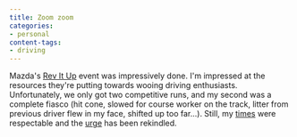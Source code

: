 ```yaml
---
title: Zoom zoom
categories:
- personal
content-tags:
- driving
---
```


Mazda's [Rev It Up][1] event was impressively done.  I'm impressed at the resources they're putting towards wooing driving enthusiasts.  Unfortunately, we only got two competitive runs, and my second was a complete fiasco (hit cone, slowed for course worker on the track, litter from previous driver flew in my face, shifted up too far...).  Still, my [times][2] were respectable and the [urge][3] has been rekindled.

   [1]: http://www.mazdarevitup.com/home.asp
   [2]: http://www.mazdarevitup.com/results/default.asp?Rid=SL054284#go
   [3]: http://www.stlsolo.org/
